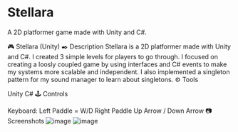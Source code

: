 # Stellara
A 2D platformer game made with Unity and C#.

🎮 Stellara (Unity) 
✒️ Description 
Stellara is a 2D platformer made with Unity and C#. I created 3 simple levels for players to go through. I focused on creating a loosly coupled game by using interfaces and C# events to make my systems more scalable and independent. I also implemented a singleton pattern for my sound manager to learn about singletons.
⚙️ Tools 

Unity
C#
🕹️ Controls 

Keyboard:
Left Paddle = W/D
Right Paddle Up Arrow / Down Arrow
📷 Screenshots
![image](https://github.com/Boredest/Stellara/assets/19357608/882493e7-2886-4da0-816b-2ac1b55efa87)
![image](https://github.com/Boredest/Stellara/assets/19357608/95b4997e-349d-4c13-9834-35a853e50d33)
